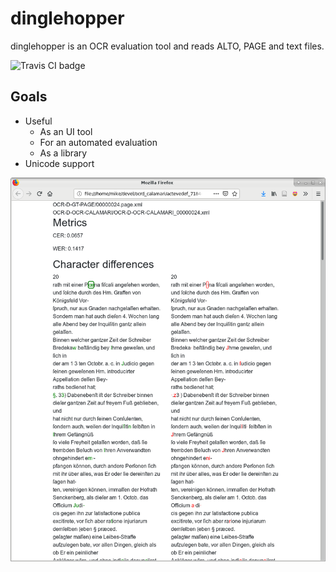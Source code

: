 dinglehopper
============

dinglehopper is an OCR evaluation tool and reads ALTO, PAGE and text files.

![Travis CI badge](https://api.travis-ci.org/qurator-spk/dinglehopper.svg?branch=master)

Goals
-----
* Useful
  * As an UI tool
  * For an automated evaluation
  * As a library
* Unicode support

![dinglehopper displaying metrics and character differences](.screenshots/dinglehopper.png?raw=true)
